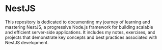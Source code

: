 # NestJS
This repository is dedicated to documenting my journey of learning and mastering NestJS, a progressive Node.js framework for building scalable and efficient server-side applications. It includes my notes, exercises, and projects that demonstrate key concepts and best practices associated with NestJS development.
